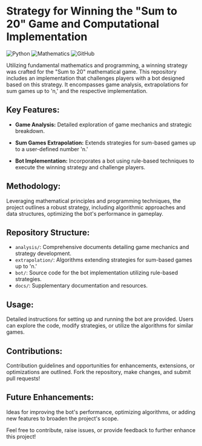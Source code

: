 # Strategy for Winning the "Sum to 20" Game and Computational Implementation

![Python](https://img.shields.io/badge/Python-3.x-blue?style=flat-square&logo=python)
![Mathematics](https://img.shields.io/badge/Mathematics-Algorithms-green?style=flat-square)
![GitHub](https://img.shields.io/badge/GitHub-Repository-orange?style=flat-square&logo=github)

Utilizing fundamental mathematics and programming, a winning strategy was crafted for the "Sum to 20" mathematical game. This repository includes an implementation that challenges players with a bot designed based on this strategy. It encompasses game analysis, extrapolations for sum games up to 'n,' and the respective implementation.

## Key Features:

- **Game Analysis:** Detailed exploration of game mechanics and strategic breakdown.
  
- **Sum Games Extrapolation:** Extends strategies for sum-based games up to a user-defined number 'n.'
  
- **Bot Implementation:** Incorporates a bot using rule-based techniques to execute the winning strategy and challenge players.

## Methodology:

Leveraging mathematical principles and programming techniques, the project outlines a robust strategy, including algorithmic approaches and data structures, optimizing the bot's performance in gameplay.

## Repository Structure:

- `analysis/`: Comprehensive documents detailing game mechanics and strategy development.
- `extrapolation/`: Algorithms extending strategies for sum-based games up to 'n.'
- `bot/`: Source code for the bot implementation utilizing rule-based strategies.
- `docs/`: Supplementary documentation and resources.

## Usage:

Detailed instructions for setting up and running the bot are provided. Users can explore the code, modify strategies, or utilize the algorithms for similar games.

## Contributions:

Contribution guidelines and opportunities for enhancements, extensions, or optimizations are outlined. Fork the repository, make changes, and submit pull requests!

## Future Enhancements:

Ideas for improving the bot's performance, optimizing algorithms, or adding new features to broaden the project's scope.

Feel free to contribute, raise issues, or provide feedback to further enhance this project!
